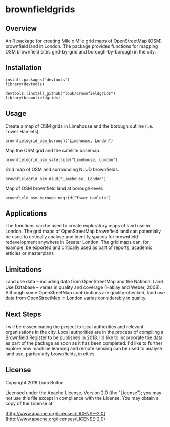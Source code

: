 # brownfieldgrids

## Overview
An R package for creating Mile x Mile grid maps of OpenStreetMap (OSM) brownfield land in London. The package provides functions for mapping OSM brownfield sites grid-by-grid and borough-by-borough in the city.

## Installation
```
install.packages("devtools")
library(devtools)

devtools::install_github("lbuk/brownfieldgrids")
library(brownfieldgrids)
```

## Usage
Create a map of OSM grids in Limehouse and the borough outline (i.e. Tower Hamlets).
```
brownfieldgrid_osm_borough("Limehouse, London")
```
Map the OSM grid and the satellite basemap. 
```
brownfieldgrid_osm_satellite("Limehouse, London")
```
Grid map of OSM and surrounding NLUD brownfields.
```
brownfieldgrid_osm_nlud("Limehouse, London")
```
Map of OSM brownfield land at borough-level.
```
brownfield_osm_borough_nogrid("Tower Hamlets")
```

## Applications
The functions can be used to create exploratory maps of land use in London. The grid maps of OpenStreetMap brownfield land can potentially be used to critically analyse and identify spaces for brownfield redevelopment anywhere in Greater London. The grid maps can, for example, be exported and critically used as part of reports, academic articles or masterplans

## Limitations
Land use data – including data from OpenStreetMap and the National Land Use Database – varies in quality and coverage (Haklay and Weber, 2008). Although some OpenStreetMap contributions are quality-checked, land use data from OpenStreetMap in London varies considerably in quality.

## Next Steps
I will be disseminating the project to local authorities and relevant organisations in the city. Local authorities are in the process of compiling a Brownfield Register to be published in 2018. I'd like to incorporate the data as part of the package as soon as it has been completed. I'd like to further explore how machine learning and remote sensing can be used to analyse land use, particularly brownfields, in cities.

## License
Copyright 2018 Liam Bolton

Licensed under the Apache License, Version 2.0 (the "License");
you may not use this file except in compliance with the License.
You may obtain a copy of the License at

[http://www.apache.org/licenses/LICENSE-2.0](http://www.apache.org/licenses/LICENSE-2.0)
